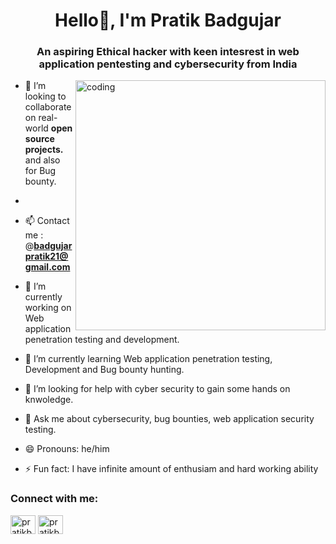 <h1 align="center">Hello👋, I'm Pratik Badgujar</h1>

<h3 align="center">An aspiring Ethical hacker with keen intesrest in web application pentesting and cybersecurity from India</h3>

<img align="right" alt="coding" width="400" src="https://user-images.githubusercontent.com/55389276/140866485-8fb1c876-9a8f-4d6a-98dc-08c4981eaf70.gif">

- 🤝 I’m looking to collaborate on real-world **open source projects.** and also for Bug bounty.
- 
- 📫 Contact me :  @**badgujarpratik21@gmail.com**

- 🔭 I’m currently working on Web application penetration testing and development.
- 🌱 I’m currently learning Web application penetration testing, Development and Bug bounty hunting.
- 🤔 I’m looking for help with cyber security to gain some hands on knwoledge.
- 💬 Ask me about cybersecurity, bug bounties, web application security testing.
- 😄 Pronouns: he/him
- ⚡ Fun fact: I have infinite amount of enthusiam and hard working ability

<h3 align="left">Connect with me:</h3>
<p align="left">
<a href="https://twitter.com/Pratik02233543?t=8relQojUnLdYXpnn3V-pvQ&s=09" target="blank"><img align="center" src="https://raw.githubusercontent.com/rahuldkjain/github-profile-readme-generator/master/src/images/icons/Social/twitter.svg" alt="pratikbadgujar" height="30" width="40" /></a>
<a href=" https://www.linkedin.com/in/pratik-badgujar-277a841b0" target="blank"><img align="center" src="https://raw.githubusercontent.com/rahuldkjain/github-profile-readme-generator/master/src/images/icons/Social/linked-in-alt.svg" alt="pratikbadgujar" height="30" width="40" /></a>
</p>


